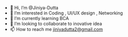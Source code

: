 - 👋 Hi, I’m @Jiniya-Dutta
- 👀 I’m interested in Coding , UI/UX design , Networking
- 🌱 I’m currently learning BCA
- 💞️ I’m looking to collaborate to inovative idea
- 📫 How to reach me jiniyadutta2@gmail.com


<!---
Jiniya-Dutta/Jiniya-Dutta is a ✨ special ✨ repository because its `README.md` (this file) appears on your GitHub profile.
You can click the Preview link to take a look at your changes.
--->
